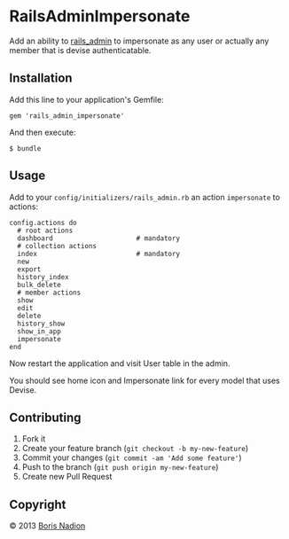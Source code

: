# RailsAdminImpersonate

Add an ability to [rails_admin](https://github.com/sferik/rails_admin) to impersonate as any user or actually any member
that is devise authenticatable.

## Installation

Add this line to your application's Gemfile:

    gem 'rails_admin_impersonate'

And then execute:

    $ bundle

## Usage

Add to your `config/initializers/rails_admin.rb` an action `impersonate` to actions:

    config.actions do
      # root actions
      dashboard                     # mandatory
      # collection actions
      index                         # mandatory
      new
      export
      history_index
      bulk_delete
      # member actions
      show
      edit
      delete
      history_show
      show_in_app
      impersonate
    end

Now restart the application and visit User table in the admin.

You should see home icon and Impersonate link for every model that uses Devise.

## Contributing

1. Fork it
2. Create your feature branch (`git checkout -b my-new-feature`)
3. Commit your changes (`git commit -am 'Add some feature'`)
4. Push to the branch (`git push origin my-new-feature`)
5. Create new Pull Request

## Copyright

&copy; 2013 [Boris Nadion](mailto:boris@astrails.com)
